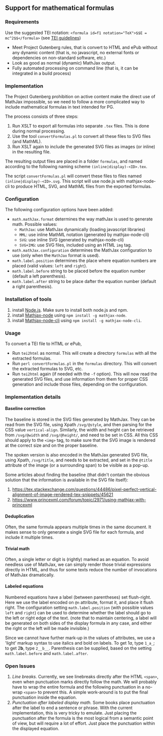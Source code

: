 
## Support for mathematical formulas


### Requirements

Use the suggested TEI notation: `<formula id=f1 notation="TeX">$$E = mc^2$$</formula>` (see [TEI guidelines](http://www.tei-c.org/release/doc/tei-p5-doc/en/html/FT.html#FTFOR))

* Meet Project Gutenberg rules, that is convert to HTML and ePub without any dynamic content (that is, no javascript, no external fonts or dependencies on non-standard software, etc.)
* Look as good as normal (dynamic) MathJax output.
* Fully automated processing on command line (that is, it can be integrated in a build process)


### Implementation

The Project Gutenberg prohibition on active content make the direct use of MathJax impossible, so we need to follow a more complicated way to include mathematical formulas in text intended for PG.

The process consists of three steps:

1. Run XSLT to export all formulas into separate `.tex` files. This is done during normal processing.
2. Use the tool `convertFormulas.pl` to convert all these files to SVG files (and MathML).
3. Run XSLT again to include the generated SVG files as images (or inline) in the resulting file.

The resulting output files are placed in a folder `formulas`, and named according to the following naming scheme `(inline|display)-<ID>.tex`.

The script `convertFormulas.pl` will convert these files to files named `(inline|display)-<ID>.svg`. This script will use node.js with mathjax-node-cli to produce HTML, SVG, and MathML files from the exported formulas.


### Configuration

The following configuration options have been added:

* `math.mathJax.format` determines the way mathJax is used to generate math. Possible values:
  * `MathJax`: use MathJax dynamically (loading javascript libraries)
  * `MML`: use inline MathML notation (generated by mathjax-node-cli)
  * `SVG`: use inline SVG (generated by mathjax-node-cli)
  * `SVG+IMG`: use SVG files, included using an HTML `img` tag.
* `math.mathJax.configuration` determines the MathJax configuration to use (only when the `MathJax` format is used).
* `math.label.position` determines the place where equation numbers are placed (valid values: `left` and `right`).
* `math.label.before` string to be placed before the equation number (default a left parenthesis).
* `math.label.after` string to be place dafter the equation number (default a right parenthesis).

### Installation of tools

1. install [Node.js](https://nodejs.org/en/). Make sure to install both node.js and npm.
2. install [Mathjax-node](https://github.com/mathjax/mathjax-node) using `npm install -g mathjax-node`.
3. install [Mathjax-node-cli](https://github.com/mathjax/mathjax-node-cli) using `npm install -g mathjax-node-cli`.

### Usage

To convert a TEI file to HTML or ePub,

* Run `tei2html` as normal. This will create a directory `formulas` with all the extracted formulas.
* Run `perl convertFormulas.pl` in the `formulas` directory. This will convert the extracted formulas to SVG, etc.
* Run `tei2html` again (if needed with the `-f` option). This will now read the generated SVG files, and use information from them for proper CSS generation and include those files, depending on the configuration.

### Implementation details

#### Baseline correction

The baseline is stored in the SVG files generated by MathJax. They can be read from the SVG file, using Xpath `/svg/@style`, and then parsing for the CSS value `vertical-align`. Similarly, the width and height can be retrieved from `/svg/@width` and `/svg/@height/`, and need to be set in CSS. All this CSS should apply to the `<img>` tag, to make sure that the SVG image is rendered at the correct size and on the proper baseline.

The spoken version is also encoded in the MathJax generated SVG file, using Xpath, `/svg/title`, and needs to be extracted, and set in the `@title` attribute of the image (or a surrounding span) to be visible as a pop-up.

Some articles about finding the baseline (that didn't contain the obvious solution that the information is available in the SVG file itself):

1. https://tex.stackexchange.com/questions/44486/pixel-perfect-vertical-alignment-of-image-rendered-tex-snippets/45621
2. https://www.princexml.com/forum/topic/2971/using-mathjax-with-princexml

#### Deduplication

Often, the same formula appears multiple times in the same document. It makes sense to only generate a single SVG file for each formula, and include it multiple times.

#### Trivial math

Often, a single letter or digit is (rightly) marked as an equation. To avoid needless use of MathJax, we can simply render those trivial expressions directly in HTML, and thus for some texts reduce the number of invocations of MathJax dramatically.

#### Labeled equations

Numbered equations have a label (between parentheses) set flush-right. Here we use the label encoded on `@n` attribute, format it, and place it flush right. The configuration setting ``math.label.position`` (with possible values ``left`` and ``right``) can be used to determine whether the label should go to the left or right edge of the text. (note that to maintain centering, a label will be generated on both sides of the display formula in any case, and either the right or the left will be made invisible.)

Since we cannot have further mark-up in the values of attributes, we use a 'light' markup syntax to use italics and bold on labels. To get 1*a*, type ``1_a_``; to get 2**b**, type ``2__b__``. Parenthesis can be supplied, based on the setting ``math.label.before`` and ``math.label.after``.

### Open Issues

1. _Line breaks._ Currently, we see linebreaks directly after the HTML ``<span>``, even when punctuation marks directly follow the math. We will probably have to wrap the entire formula and the following punctuation in a no-wrap ``<span>`` to prevent this. A simple work-around is to put the final punctuation inside the equation.
2. _Punctuation after labeled display math._ Some books place punctuation after the label to end a sentence or phrase. With the current implementation, this is very tricky to emulate. Just placing the punctuation after the formula is the most logical from a semantic point of view, but will require a lot of effort. Just place the punctuation within the displayed equation.
